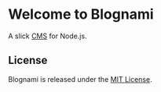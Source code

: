 
# Welcome to Blognami

A slick [CMS](https://en.wikipedia.org/wiki/Content_management_system) for Node.js.

## License

Blognami is released under the [MIT License](https://opensource.org/licenses/MIT).

